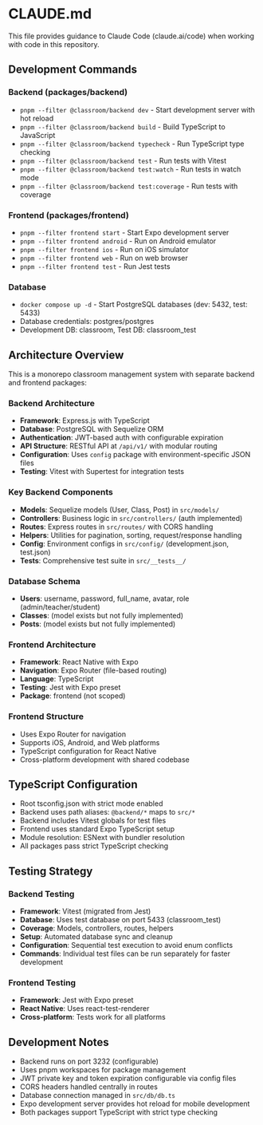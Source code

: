 # CLAUDE.md

This file provides guidance to Claude Code (claude.ai/code) when working with code in this repository.

## Development Commands

### Backend (packages/backend)
- `pnpm --filter @classroom/backend dev` - Start development server with hot reload
- `pnpm --filter @classroom/backend build` - Build TypeScript to JavaScript
- `pnpm --filter @classroom/backend typecheck` - Run TypeScript type checking
- `pnpm --filter @classroom/backend test` - Run tests with Vitest
- `pnpm --filter @classroom/backend test:watch` - Run tests in watch mode
- `pnpm --filter @classroom/backend test:coverage` - Run tests with coverage

### Frontend (packages/frontend)  
- `pnpm --filter frontend start` - Start Expo development server
- `pnpm --filter frontend android` - Run on Android emulator
- `pnpm --filter frontend ios` - Run on iOS simulator
- `pnpm --filter frontend web` - Run on web browser
- `pnpm --filter frontend test` - Run Jest tests

### Database
- `docker compose up -d` - Start PostgreSQL databases (dev: 5432, test: 5433)
- Database credentials: postgres/postgres
- Development DB: classroom, Test DB: classroom_test

## Architecture Overview

This is a monorepo classroom management system with separate backend and frontend packages:

### Backend Architecture
- **Framework**: Express.js with TypeScript
- **Database**: PostgreSQL with Sequelize ORM
- **Authentication**: JWT-based auth with configurable expiration
- **API Structure**: RESTful API at `/api/v1/` with modular routing
- **Configuration**: Uses `config` package with environment-specific JSON files
- **Testing**: Vitest with Supertest for integration tests

### Key Backend Components
- **Models**: Sequelize models (User, Class, Post) in `src/models/`
- **Controllers**: Business logic in `src/controllers/` (auth implemented)
- **Routes**: Express routes in `src/routes/` with CORS handling
- **Helpers**: Utilities for pagination, sorting, request/response handling
- **Config**: Environment configs in `src/config/` (development.json, test.json)
- **Tests**: Comprehensive test suite in `src/__tests__/`

### Database Schema
- **Users**: username, password, full_name, avatar, role (admin/teacher/student)
- **Classes**: (model exists but not fully implemented)
- **Posts**: (model exists but not fully implemented)

### Frontend Architecture
- **Framework**: React Native with Expo
- **Navigation**: Expo Router (file-based routing)
- **Language**: TypeScript
- **Testing**: Jest with Expo preset
- **Package**: frontend (not scoped)

### Frontend Structure
- Uses Expo Router for navigation
- Supports iOS, Android, and Web platforms
- TypeScript configuration for React Native
- Cross-platform development with shared codebase

## TypeScript Configuration
- Root tsconfig.json with strict mode enabled
- Backend uses path aliases: `@backend/*` maps to `src/*`
- Backend includes Vitest globals for test files
- Frontend uses standard Expo TypeScript setup
- Module resolution: ESNext with bundler resolution
- All packages pass strict TypeScript checking

## Testing Strategy
### Backend Testing
- **Framework**: Vitest (migrated from Jest)
- **Database**: Uses test database on port 5433 (classroom_test)
- **Coverage**: Models, controllers, routes, helpers
- **Setup**: Automated database sync and cleanup
- **Configuration**: Sequential test execution to avoid enum conflicts
- **Commands**: Individual test files can be run separately for faster development

### Frontend Testing
- **Framework**: Jest with Expo preset
- **React Native**: Uses react-test-renderer
- **Cross-platform**: Tests work for all platforms

## Development Notes
- Backend runs on port 3232 (configurable)
- Uses pnpm workspaces for package management
- JWT private key and token expiration configurable via config files
- CORS headers handled centrally in routes
- Database connection managed in `src/db/db.ts`
- Expo development server provides hot reload for mobile development
- Both packages support TypeScript with strict type checking